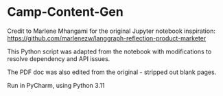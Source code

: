 # Camp-Content-Gen

Credit to Marlene Mhangami for the original Jupyter notebook inspiration:
https://github.com/marlenezw/langgraph-reflection-product-marketer

This Python script was adapted from the notebook with modifications to resolve dependency and API issues.

The PDF doc was also edited from the original - stripped out blank pages.

Run in PyCharm, using Python 3.11
